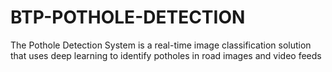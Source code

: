# BTP-POTHOLE-DETECTION
The Pothole Detection System is a real-time image classification solution that uses deep learning to identify potholes in road images and video feeds
